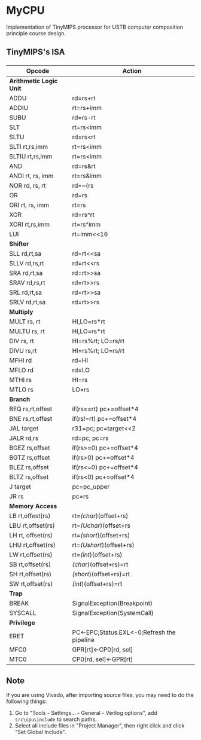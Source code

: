 # MyCPU

Implementation of TinyMIPS processor for USTB computer composition principle course design.

## TinyMIPS's ISA

### <center> 

| Opcode  | Action |
| ------- | ----------- |
| **Arithmetic Logic Unit** |
| ADDU    | rd=rs+rt    |
| ADDIU   | rt=rs+imm        |
| SUBU    | rd=rs-rt        |
| SLT     | rt=rs<imm         |
| SLTU    | rd=rs<rt         |
| SLTI rt,rs,imm    | rt=rs<imm    |
| SLTIU rt,rs,imm   | rt=rs<imm    |
| AND     | rd=rs&rt         |
| ANDI rt, rs, imm     | rt=rs&imm       |
| NOR rd, rs, rt     | rd=~(rs|rt)        |
| OR      | rd=rs|rt        |
| ORI rt, rs, imm     | rt=rs|imm        |
| XOR     | rd=rs^rt        |
| XORI rt,rs,imm    | rt=rs^imm        |
| LUI     | rt=imm<<16         |
| **Shifter** |
| SLL rd,rt,sa    | rd=rt<<sa        |
| SLLV rd,rs,rt    | rd=rt<<rs    |
| SRA rd,rt,sa   | rd=rt>>sa    |
| SRAV rd,rs,rt   | rd=rt>>rs    |
| SRL rd,rt,sa     | rd=rt>>sa        |
| SRLV rd,rt,sa     | rd=rt>>rs         |
| **Multiply** |
| MULT rs, rt    | HI,LO=rs*rt        |
| MULTU rs, rt    | HI,LO=rs*rt         |
| DIV rs, rt    | HI=rs%rt; LO=rs/rt        |
| DIVU rs,rt    | HI=rs%rt; LO=rs/rt       |
| MFHI rd    | rd=HI       |
| MFLO rd    | rd=LO         |
| MTHI rs    | HI=rs       |
| MTLO rs    | 	LO=rs      |
| **Branch** |
| BEQ rs,rt,offest     | if(rs==rt) pc+=offset*4         |
| BNE rs,rt,offest    | if(rs!=rt) pc+=offset*4       |
| JAL target     | r31=pc; pc=target<<2        |
| JALR rd,rs    | rd=pc; pc=rs         |
| BGEZ rs,offset      | if(rs>=0) pc+=offset*4       |
| BGTZ rs,offset     | if(rs>0) pc+=offset*4       |
| BLEZ rs,offset      | if(rs<=0) pc+=offset*4        |
| BLTZ rs,offset      | if(rs<0) pc+=offset*4         |
| J target     | pc=pc_upper|(target<<2)         |
| JR rs     | 	pc=rs        |
| **Memory Access** |
| LB rt,offest(rs)     | rt=*(char*)(offset+rs)        |
| LBU rt,offset(rs)    | rt=*(Uchar*)(offset+rs      |
| LH rt, offset(rs)     | rt=*(short*)(offset+rs)        |
| LHU rt,offset(rs)   | rt=*(Ushort*)(offset+rs)       |
| LW rt,offset(rs)      | rt=*(int*)(offset+rs)      |
| SB rt,offset(rs)     | *(char*)(offset+rs)=rt      |
| SH rt,offset(rs)     | 	*(short*)(offset+rs)=rt       |
| SW rt,offset(rs)      | 	*(int*)(offset+rs)=rt       |
| **Trap** |
| BREAK      | SignalException(Breakpoint)      |
| SYSCALL     | SignalException(SystemCall)     |
| **Privilege** |
| ERET     | PC<-EPC;Status.EXL<-0;Refresh the pipeline|
| MFC0   | GPR[rt]<-CP0[rd, sel]    |
| MTC0     | CP0[rd, sel]<-GPR[rt]       |
## Note

If you are using Vivado, after importing source files, you may need to do the following things:

1. Go to "Tools - Settings... - General - Verilog options", add `src\cpu\include` to search paths.
2. Select all include files in "Project Manager", then right click and click "Set Global Include".
